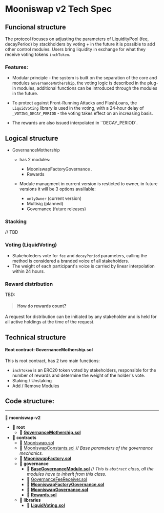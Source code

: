# Mooniswap v2 Tech Spec

## Funcional structure
The protocol focuses on adjusting the parameters of LiquidityPool (fee, decayPeriod) by stackholders by voting + in the future it is possible to add other control modules. 
Users bring liquidity in exchange for what they receive voting tokens `inchToken`.

### Features:
- Modular principle - the system is built on the separation of the core and modules `GovernanceMothership`, the voting logic is described in the plug-in modules, additional functions can be introduced through the modules in the future.
- To protect against Front-Running Attacks and FlashLoans, the `LiquidVoting` library is used in the voting, with a 24-hour delay of `_VOTING_DECAY_PERIOD` - the voting takes effect on an increasing basis.

- The rewards are also issued interpolated in ``DECAY_PERIOD`. 

## Logical structure

- GovernanceMothership
    - has 2 modules:
        - MooniswapFactoryGovernance .
        - Rewards

    - Module managment in current version is resticted to owner, in future versions it will be 3 options avalilable:
        - `onlyOwner` (current version)
        - Multisig (planned)
        - Governance (future releases)

### Stacking
// TBD


### Voting (LiquidVoting)
- Stakeholeders vote for `fee` and `decayPeriod` parameters, calling the method is considered a branded voice of all stakeholders.
- The weight of each participant's voice is carried by linear interpolation within 24 hours.


### Reward distribution

TBD:
> #### How do rewards count?

A request for distribution can be initiated by any stakeholder and is held for all active holdings at the time of the request.

## Technical structure

#### Root contract: **GovernanceMothership.sol**
This is root contract, has 2 two main functions:
- `inchToken` is an ERC20 token voted by stakeholders, responsible for the number of rewards and determine the weight of the holder's vote.
- Staking / Unstaking 
- Add / Remove Modules

## Code structure:


----

📂 __mooniswap\-v2__

- 📂 __root__
    - 📄 [**GovernanceMothership.sol**](contracts/inch/GovernanceMothership.sol)
- 📂 __contracts__
  - 📄 [Mooniswap.sol](contracts/Mooniswap.sol)
  - 📄 [MooniswapConstants.sol](contracts/MooniswapConstants.sol) // *Base parameters of the governance mechanics.*
  - 📄 [**MooniswapFactory.sol**](contracts/MooniswapFactory.sol)
  - 📂 __governance__
    - 📄 [**BaseGovernanceModule.sol**](contracts/governance/BaseGovernanceModule.sol)
    // *This is `abstract` class, all the modules have to inherit from this class.*
    - 📄 [GovernanceFeeReceiver.sol](contracts/governance/GovernanceFeeReceiver.sol)
    - 📄 [**MooniswapFactoryGovernance.sol**](contracts/governance/MooniswapFactoryGovernance.sol)
    - 📄 [**MooniswapGovernance.sol**](contracts/governance/MooniswapGovernance.sol)
    - 📄 [**Rewards.sol**](contracts/governance/rewards/Rewards.sol)
  - 📂 __libraries__
    - 📄 [**LiquidVoting.sol**](contracts/libraries/LiquidVoting.sol)
 
